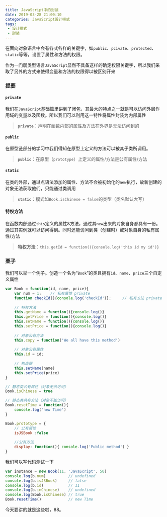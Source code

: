 ```yaml
---
title: JavaScript中的封装
date: 2019-03-28 21:00:10
categories: JavaScript设计模式
tags: 
 - 设计模式
 - 封装
---
```


在面向对象语言中会有各式各样的关键字，如`public`、`pcivate`、`protected`、`static`等等，设置了属性和方法的权限。

作为一门弱类型语言`JavaScript`显然不具备这样的确定权限关键字，所以我们采取了另外的方式来使得变量和方法的权限得以被区别开来

<!--more-->

### 提要

#### `private`

我们在`JavaScript`基础篇里讲到了闭包，其最大的特点之一就是可以访问外层作用域的变量以及函数。所以我们可以利用这一特性将属性封装为内部属性

> **`private`**：声明在函数内部的属性及方法在外界是无法访问到的

#### `public`

在原型链部分的学习中我们得知在原型上定义的方法可以被其子类所调用。

> **`public`**：在原型（`prototype`）上定义的属性/方法是公有属性/方法

#### `static`

在类的外部，通过点语法添加的属性、方法不会被初始化的`new`执行，故新创建的对象无法获取他们，只能通过类调用

> **`static`**：模式如`Book.isChinese = false`的类型（类名默认大写）

#### 特权方法

在函数内部通过`this`定义的属性&方法，通过其`new`出来的对象自身都具有一份。通过其实例就可以访问得到。同时还能访问到类（创建时）或对象自身的私有属性/方法

> **特权方法**：`this.getId = function(){console.log('this id my id')} `

### 栗子

我们可以举一个例子。创造一个名为“`Book`”的类且拥有`id`、`name`、`price`三个自定义属性

```javascript
var Book = function(id, name, price){
    var num = 1;	// 私有属性 private
    function checkId(){console.log('checkId')};		// 私有方法 private
    
    // 特权方法
    this.getName = function(){console.log()}
    this.getPrice = function(){console.log()}
    this.setName = function(){console.log()}
    this.setPrice = function(){console.log()}
    
    // 对象公有方法
    this.copy = function('We all have this method')
    
    // 对象公有属性
    this.id = id;
    
    // 构造器
    this.setName(name)
    this.setPrice(price)
}

// 静态类公有属性（对象无法访问）
Book.isChinese = true

// 静态类共有方法（对象不能访问）
Book.resetTime = function(){
    console.log('new Time')
}

Book.prototype = {
    // 公有属性
    isJSBook :false
    
    //公有方法
    display: function(){ console.log('Public method') }
}
```

我们可以写代码测试一下

```javascript
var instance = new Book(11, 'JavaScript', 50)
console.log(b.num)			// undefined
console.log(b.isJSBook)		// false
console.log(b.id)			// 11
console.log(b.inChinese)	// undefined
console.log(Book.isChinese)	// true
Book.resetTime()			// new Time
```

今天要讲的就是这些啦，88。